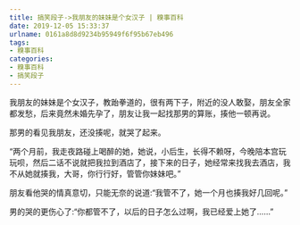 ```yaml
---
title: 搞笑段子->我朋友的妹妹是个女汉子 | 糗事百科
date: 2019-12-05 15:33:37
urlname: 0161a8d8d9234b95949f6f95b67eb496
tags: 
- 糗事百科
categories:
- 糗事百科
- 搞笑段子
---
```

我朋友的妹妹是个女汉子，教跆拳道的，很有两下子，附近的没人敢娶，朋友全家都发愁，后来竟然未婚先孕了，朋友让我一起找那男的算账，揍他一顿再说。

那男的看见我朋友，还没揍呢，就哭了起来。

“两个月前，我走夜路碰上喝醉的她，她说，小后生，长得不赖呀，今晚陪本宫玩玩呗，然后二话不说就把我拉到酒店了，接下来的日子，她经常来找我去酒店，我不从她就揍我，大哥，你行行好，管管你妹妹吧。”

朋友看他哭的情真意切，只能无奈的说道:“我管不了，她一个月也揍我好几回呢。”

男的哭的更伤心了:“你都管不了，以后的日子怎么过啊，我已经爱上她了……”


